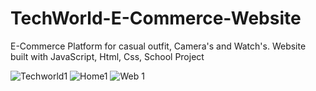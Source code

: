 # TechWorld-E-Commerce-Website
E-Commerce Platform for casual outfit, Camera's and Watch's.  Website built with JavaScript, Html, Css, School Project

![Techworld1](https://user-images.githubusercontent.com/97665712/152996583-5b48f76d-84bb-4070-bafb-81ef898c243a.jpg)
![Home1](https://user-images.githubusercontent.com/97665712/152996800-55f775a9-ff36-422c-86af-b01e1fb8f03d.JPG)
![Web 1](https://user-images.githubusercontent.com/97665712/152997198-021b01a1-d5d8-43a4-a1f5-c088c12e90bd.JPG)


